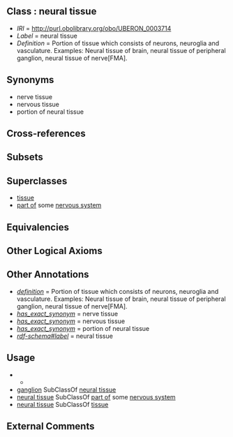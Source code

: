 
## Class : neural tissue

 * *IRI* = http://purl.obolibrary.org/obo/UBERON_0003714
 * *Label* = neural tissue
 * *Definition* = Portion of tissue which consists of neurons, neuroglia and vasculature. Examples: Neural tissue of brain, neural tissue of peripheral ganglion, neural tissue of nerve[FMA].

## Synonyms

 * nerve tissue
 * nervous tissue
 * portion of neural tissue

## Cross-references


## Subsets


## Superclasses

 * [tissue](../../UBERON/79/UBERON_0000479.md)
 * [part of](../../BFO/50/BFO_0000050.md) some [nervous system](../../UBERON/16/UBERON_0001016.md)

## Equivalencies


## Other Logical Axioms


## Other Annotations

 * *[definition](../../IAO/15/IAO_0000115.md)* = Portion of tissue which consists of neurons, neuroglia and vasculature. Examples: Neural tissue of brain, neural tissue of peripheral ganglion, neural tissue of nerve[FMA].
 * *[has_exact_synonym](../../ym/oboInOwl#hasExactSynonym.md)* = nerve tissue
 * *[has_exact_synonym](../../ym/oboInOwl#hasExactSynonym.md)* = nervous tissue
 * *[has_exact_synonym](../../ym/oboInOwl#hasExactSynonym.md)* = portion of neural tissue
 * *[rdf-schema#label](../../el/rdf-schema#label.md)* = neural tissue

## Usage

 * -
 * [ganglion](../../UBERON/45/UBERON_0000045.md) SubClassOf [neural tissue](../../UBERON/14/UBERON_0003714.md)
 * [neural tissue](../../UBERON/14/UBERON_0003714.md) SubClassOf [part of](../../BFO/50/BFO_0000050.md) some [nervous system](../../UBERON/16/UBERON_0001016.md)
 * [neural tissue](../../UBERON/14/UBERON_0003714.md) SubClassOf [tissue](../../UBERON/79/UBERON_0000479.md)

## External Comments

